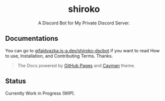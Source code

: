<div align="center">

# shiroko

A Discord Bot for My Private Discord Server.

</div>

## Documentations

You can go to [gifaldyazka.is-a.dev/shiroko-dscbot](https://gifaldyazka.is-a.dev/shiroko-dscbot) if you want to read How to use, Installation, and Contributing Terms. Thanks.

> The Docs powered by [GitHub Pages](https://pages.github.com) and [Cayman](https://github.com/pages-themes/cayman) theme.

## Status

Currently Work in Progress (WIP).
